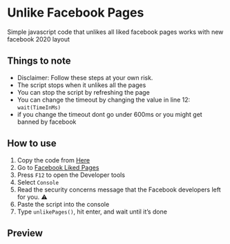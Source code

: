# Unlike Facebook Pages
Simple javascript code that unlikes all liked facebook pages
works with new facebook 2020 layout

## Things to note
* Disclaimer: Follow these steps at your own risk.
* The script stops when it unlikes all the pages
* You can stop the script by refreshing the page
* You can change the timeout by changing the value in line 12: ```wait(TimeInMs)```
* if you change the timeout dont go under 600ms or you might get banned by facebook

## How to use
1. Copy the code from [Here](https://github.com/Riadz/UnlikeFacebookPages/blob/main/UnlikeFacebookPages.js)
2. Go to [Facebook Liked Pages](https://www.facebook.com/pages/?category=liked)
3. Press ```F12``` to open the Developer tools
4. Select ```Console```
5. Read the security concerns message that the Facebook developers left for you. :warning:
6. Paste the script into the console
7. Type ```unlikePages()```, hit enter, and wait until it’s done

## Preview
